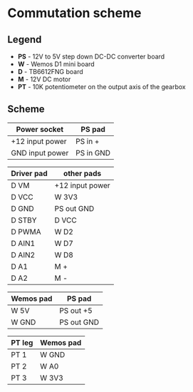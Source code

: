 # Commutation scheme

## Legend

- **PS** - 12V to 5V step down DC-DC converter board
- **W** - Wemos D1 mini board
- **D** - TB6612FNG board
- **M** - 12V DC motor
- **PT** - 10K potentiometer on the output axis of the gearbox

## Scheme
|Power socket|PS pad|
|-|-|
|+12 input power|PS in +|
|GND input power|PS in GND|

|Driver pad|other pads|
|-|-|
|D VM|+12 input power|
|D VCC|W 3V3|
|D GND|PS out GND|
|D STBY|D VCC|
|D PWMA|W D2|
|D AIN1|W D7|
|D AIN2|W D8|
|D A1|M +|
|D A2|M -|

|Wemos pad|PS pad|
|-|-|
|W 5V|PS out +5|
|W GND|PS out GND|

|PT leg|Wemos pad|
|-|-|
|PT 1|W GND|
|PT 2|W A0|
|PT 3|W 3V3|
